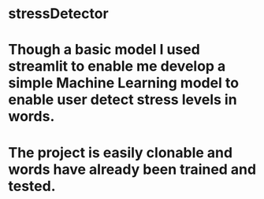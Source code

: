 # stressDetector
# Though a basic model I used streamlit to enable me develop a simple Machine Learning model to enable user detect stress levels in words.
# The project is easily clonable and words have already been trained and tested. 

